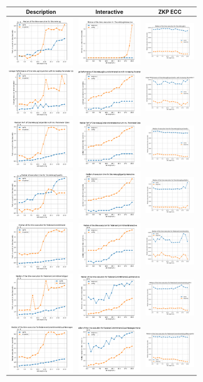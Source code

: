 | Description                                               | Interactive                                | ZKP ECC                  |
|-----------------------------------------------------------|--------------------------------------------|--------------------------|
| ![OpenAI](zkp_log_discrete/images/DiscreteLog_20bits.png) | ![OpenAI](zkp_log_discrete/images/DiscreteLogInteractive_20bits.png)  | ![OpenAI](zkp_log_discrete/images/DiscreteLogEcc_20bits.png) |
| ![OpenAI](zkp_log_disjunction/images/DiscreteLogDisjunction_20bits.png)   | ![OpenAI](zkp_log_disjunction/images/DiscreteLogDisjunctionInteractive_20bits.png)  | ![OpenAI](zkp_log_disjunction/images/DiscreteLogDisjunctionEcc_20bits.png) |
| ![OpenAI](zkp_log_conjunction/images/DiscreteLogConjunction_20bits.png)   | ![OpenAI](zkp_log_conjunction/images/DiscreteLogConjunctionInteractive_20bits.png)  | ![OpenAI](zkp_log_conjunction/images/DiscreteLogConjunctionEcc_20bits.png) |
| ![OpenAI](zkp_log_equality/images/DiscreteLogEquality_20bits.png)   | ![OpenAI](zkp_log_equality/images/DiscreteLogEqualityInteractive_20bits.png)  | ![OpenAI](zkp_log_equality/images/DiscreteLogEqualityEcc_20bits.png) |
| ![OpenAI](zkp_pederesen_commitment/images/PedersenCommitment_20bits.png)   | ![OpenAI](zkp_pederesen_commitment/images/PedersenCommitmentInteractive_20bits.png)  | ![OpenAI](zkp_pederesen_commitment/images/PedersenCommitmentEcc_20bits.png) |
| ![OpenAI](zkp_pederesen_commitments/images/PedersenCommitmentsEqual_20bits.png)   | ![OpenAI](zkp_pederesen_commitments/images/PedersenCommitmentsEqualInteractive_20bits.png)  | ![OpenAI](zkp_pederesen_commitments/images/PederesenCommitmentsEqualEcc_20bits.png) |
| ![OpenAI](zkp_pederesen_commitments_messages/images/PederesenCommitmentsEqualMessages_20bits.png)   | ![OpenAI](zkp_pederesen_commitments_messages/images/PedersenCommitmentsEqualMessagesInteractive_20bits.png)  | ![OpenAI](zkp_pederesen_commitments_messages/images/PederesenCommitmentsEqualMessagesEcc_20bits.png) |